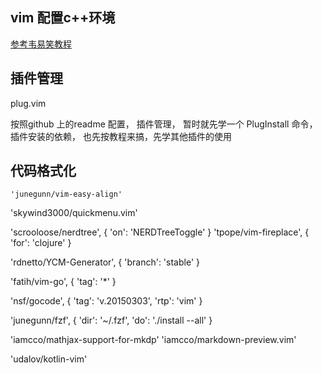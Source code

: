 
## vim 配置c++环境

[参考韦易笑教程](https://www.zhihu.com/question/47691414/answer/373700711)

插件管理 
--------

plug.vim

按照github 上的readme 配置， 插件管理， 暂时就先学一个 PlugInstall 命令， 插件安装的依赖， 也先按教程来搞，先学其他插件的使用

代码格式化
----------

    'junegunn/vim-easy-align'



'skywind3000/quickmenu.vim'

'scrooloose/nerdtree', { 'on':  'NERDTreeToggle' }
'tpope/vim-fireplace', { 'for': 'clojure' }

'rdnetto/YCM-Generator', { 'branch': 'stable' }

'fatih/vim-go', { 'tag': '*' }

'nsf/gocode', { 'tag': 'v.20150303', 'rtp': 'vim' }

'junegunn/fzf', { 'dir': '~/.fzf', 'do': './install --all' }

'iamcco/mathjax-support-for-mkdp'
'iamcco/markdown-preview.vim'

'udalov/kotlin-vim'


